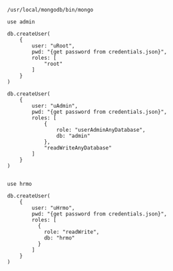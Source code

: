     /usr/local/mongodb/bin/mongo

    use admin

    db.createUser(
        {
            user: "uRoot",
            pwd: "{get password from credentials.json}",
            roles: [
                "root"
            ]
        }
    )

    db.createUser(
        {
            user: "uAdmin",
            pwd: "{get password from credentials.json}",
            roles: [
                {
                    role: "userAdminAnyDatabase",
                    db: "admin"
                },
                "readWriteAnyDatabase"
            ]
        }
    )


    use hrmo

    db.createUser(
		{
			user: "uHrmo",
			pwd: "{get password from credentials.json}",
			roles: [ 
		      { 
		        role: "readWrite", 
		        db: "hrmo" 
		      }
		    ]
		}
	)